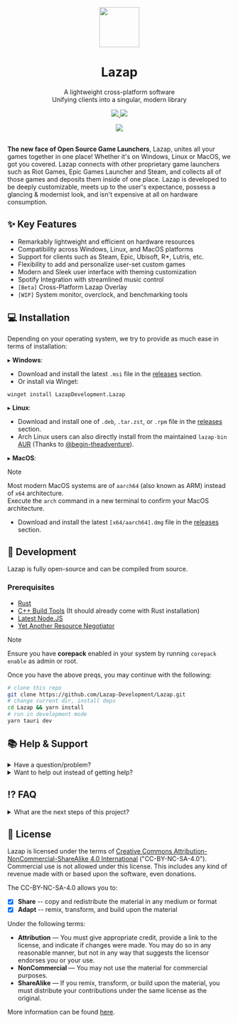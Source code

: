 <p align="center">
<a href="#" target="_blank"><img src="https://user-images.githubusercontent.com/59381835/216808462-0edf903c-b3d3-451b-a3fb-089b0ee31f82.png" width="90px" height="auto"/></a>
</p>

<h1 align="center">
  Lazap
</h1>

<p align="center">
  A lightweight cross-platform software <br>
  Unifying clients into a singular, modern library
</p>

<p align="center">
  <a href="https://github.com/Lazap-Development/lazap/releases">
     <img src="https://img.shields.io/github/downloads/Lazap-Development/lazap/total.svg?style=for-the-badge&color=ffffff&logo=docusign&logoColor=white" />
  </a>
  <a href="https://github.com/Lazap-Development/lazap/releases">
      <img src="https://img.shields.io/github/v/release/Lazap-Development/Lazap?style=for-the-badge&logo=Github&color=Green">
  </a>
 </p>

<div align="center">
  <img src="https://github.com/user-attachments/assets/ab65fee8-5d8e-4389-8427-84c2829813f3">
</div>

<br>

**The new face of Open Source Game Launchers**, Lazap, unites all your games together in one place! Whether it's on Windows, Linux or MacOS, we got you covered. Lazap connects with other proprietary game launchers such as Riot Games, Epic Games Launcher and Steam, and collects all of those games and deposits them inside of one place. Lazap is developed to be deeply customizable, meets up to the user's expectance, possess a glancing & modernist look, and isn't expensive at all on hardware consumption. 

## ✨ Key Features
- Remarkably lightweight and efficient on hardware resources
- Compatibility across Windows, Linux, and MacOS platforms
- Support for clients such as Steam, Epic, Ubisoft, R*, Lutris, etc.
- Flexibility to add and personalize user-set custom games
- Modern and Sleek user interface with theming customization
- Spotify Integration with streamlined music control
- `[Beta]` Cross-Platform Lazap Overlay
- `[WIP]` System monitor, overclock, and benchmarking tools
  
## ‍💻 Installation

Depending on your operating system, we try to provide as much ease in terms of installation:<br>

▸ **Windows**: 
- Download and install the latest `.msi` file in the [releases](https://github.com/Lazap-Development/lazap/releases) section.
- Or install via Winget: 
```
winget install LazapDevelopment.Lazap
```

▸ **Linux**: 
- Download and install one of `.deb`, `.tar.zst`, or `.rpm` file in the [releases](https://github.com/Lazap-Development/lazap/releases) section.
- Arch Linux users can also directly install from the maintained `lazap-bin` [AUR](https://aur.archlinux.org/packages/lazap-bin) (Thanks to [@begin-theadventure](https://www.github.com/begin-theadventure)).
  
▸ **MacOS**: 
> [!NOTE] 
> Most modern MacOS systems are of `aarch64` (also known as ARM) instead of `x64` architecture. <br>
> Execute the `arch` command in a new terminal to confirm your MacOS architecture.
- Download and install the latest `[x64/aarch64].dmg` file in the [releases](https://github.com/Lazap-Development/lazap/releases) section.

## 👾 Development

Lazap is fully open-source and can be compiled from source.

### Prerequisites
- [Rust](https://www.rust-lang.org/tools/install)
- [C++ Build Tools](https://visualstudio.microsoft.com/) (It should already come with Rust installation)
- [Latest Node.JS](https://nodejs.org/en)
- [Yet Another Resource Negotiator](https://yarnpkg.com/getting-started)

> [!NOTE] 
> Ensure you have **corepack** enabled in your system by running `corepack enable` as admin or root.

Once you have the above preqs, you may continue with the following:

```bash
# clone this repo 
git clone https://github.com/Lazap-Development/Lazap.git 
# change current dir, install deps
cd Lazap && yarn install
# run in development mode
yarn tauri dev
```

## 📚 Help & Support
<details>
  <summary>Have a question/problem?</summary>
  ▸ If you need assistance or technical support for your Lazap installation, feel free to file an issue so we can assist you.
</details>

<details>
  <summary>Want to help out instead of getting help?</summary>
  ▸ Open a Pull Request and fix some gears! We would love the community's help to improve Lazap and make it more user-friendly.
</details>

## ⁉️ FAQ

<details>
  <summary>What are the next steps of this project?</summary>

  **Current Priority:**
  - Support as many launchers as possible.
  - Optimize the software to its fullest potential.

  **Future Possibility:**
  - Consider transforming the launcher into its own store (similar to Steam).

</details>


## 🛂 License
Lazap is licensed under the terms of [Creative Commons Attribution-NonCommercial-ShareAlike 4.0 International](https://github.com/DashCruft-Nation/lazap/blob/main/LICENSE.md) ("CC-BY-NC-SA-4.0"). Commercial use is not allowed under this license. This includes any kind of revenue made with or based upon the software, even donations.

The CC-BY-NC-SA-4.0 allows you to:
- [x] **Share** -- copy and redistribute the material in any medium or format
- [x] **Adapt** -- remix, transform, and build upon the material

Under the following terms:
- **Attribution** — You must give appropriate credit, provide a link to the license, and indicate if changes were made. You may do so in any reasonable manner, but not in any way that suggests the licensor endorses you or your use.
- **NonCommercial** — You may not use the material for commercial purposes. 
- **ShareAlike** — If you remix, transform, or build upon the material, you must distribute your contributions under the same license as the original.

More information can be found [here](https://creativecommons.org/licenses/by-nc-sa/4.0/).
